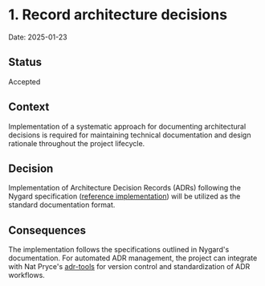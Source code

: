 # 1. Record architecture decisions

Date: 2025-01-23

## Status

Accepted

## Context

Implementation of a systematic approach for documenting architectural decisions is required for maintaining technical documentation and design rationale throughout the project lifecycle.

## Decision

Implementation of Architecture Decision Records (ADRs) following the Nygard specification ([reference implementation](http://thinkrelevance.com/blog/2011/11/15/documenting-architecture-decisions)) will be utilized as the standard documentation format.

## Consequences

The implementation follows the specifications outlined in Nygard's documentation. For automated ADR management, the project can integrate with Nat Pryce's [adr-tools](https://github.com/npryce/adr-tools) for version control and standardization of ADR workflows.
